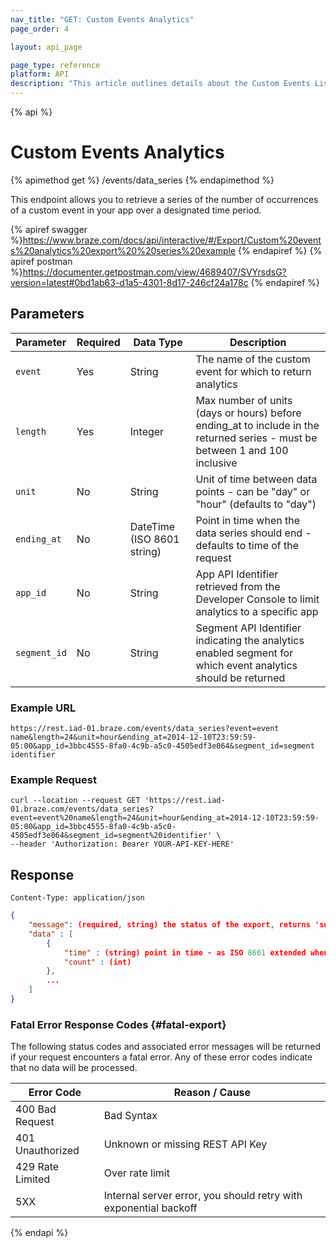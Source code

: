 ```yaml
---
nav_title: "GET: Custom Events Analytics"
page_order: 4

layout: api_page

page_type: reference
platform: API
description: "This article outlines details about the Custom Events List Endpoint."
---
```

{% api %}
# Custom Events Analytics
{% apimethod get %}
/events/data_series
{% endapimethod %}

This endpoint allows you to retrieve a series of the number of occurrences of a custom event in your app over a designated time period.

{% apiref swagger %}https://www.braze.com/docs/api/interactive/#/Export/Custom%20events%20analytics%20export%20%20series%20example {% endapiref %}
{% apiref postman %}https://documenter.getpostman.com/view/4689407/SVYrsdsG?version=latest#0bd1ab63-d1a5-4301-8d17-246cf24a178c {% endapiref %}

## Parameters

| Parameter| Required | Data Type | Description |
| -------- | -------- | --------- | ----------- |
| `event`      | Yes      | String | The name of the custom event for which to return analytics                                                                   |
| `length`     | Yes      | Integer | Max number of units (days or hours) before ending_at to include in the returned series - must be between 1 and 100 inclusive |
| `unit`       | No       | String | Unit of time between data points - can be "day" or "hour" (defaults to "day")  |
| `ending_at`  | No       | DateTime (ISO 8601 string) | Point in time when the data series should end - defaults to time of the request |
| `app_id`     | No       | String | App API Identifier retrieved from the Developer Console to limit analytics to a specific app |
| `segment_id` | No       | String | Segment API Identifier indicating the analytics enabled segment for which event analytics should be returned |

### Example URL
`https://rest.iad-01.braze.com/events/data_series?event=event name&length=24&unit=hour&ending_at=2014-12-10T23:59:59-05:00&app_id=3bbc4555-8fa0-4c9b-a5c0-4505edf3e064&segment_id=segment identifier`

### Example Request
```
curl --location --request GET 'https://rest.iad-01.braze.com/events/data_series?event=event%20name&length=24&unit=hour&ending_at=2014-12-10T23:59:59-05:00&app_id=3bbc4555-8fa0-4c9b-a5c0-4505edf3e064&segment_id=segment%20identifier' \
--header 'Authorization: Bearer YOUR-API-KEY-HERE'
``` 

## Response

`Content-Type: application/json`

```json
{
    "message": (required, string) the status of the export, returns 'success' when completed without errors,
    "data" : [
        {
            "time" : (string) point in time - as ISO 8601 extended when unit is "hour" and as ISO 8601 date when unit is "day",
            "count" : (int)
        },
        ...
    ]
}
```

### Fatal Error Response Codes {#fatal-export}

The following status codes and associated error messages will be returned if your request encounters a fatal error. Any of these error codes indicate that no data will be processed.

| Error Code       | Reason / Cause                                                   |
| ---------------- | ---------------------------------------------------------------- |
| 400 Bad Request  | Bad Syntax                                                       |
| 401 Unauthorized | Unknown or missing REST API Key                                  |
| 429 Rate Limited | Over rate limit                                                  |
| 5XX              | Internal server error, you should retry with exponential backoff |


{% endapi %}
